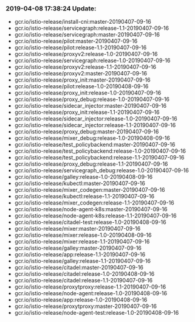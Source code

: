 ### 2019-04-08 17:38:24 Update:

- gcr.io/istio-release/install-cni:master-20190407-09-16
- gcr.io/istio-release/servicegraph:release-1.1-20190407-09-16
- gcr.io/istio-release/servicegraph:master-20190407-09-16
- gcr.io/istio-release/pilot:master-20190407-09-16
- gcr.io/istio-release/pilot:release-1.1-20190407-09-16
- gcr.io/istio-release/proxyv2:release-1.0-20190407-09-16
- gcr.io/istio-release/servicegraph:release-1.0-20190407-09-16
- gcr.io/istio-release/proxyv2:release-1.1-20190407-09-16
- gcr.io/istio-release/proxyv2:master-20190407-09-16
- gcr.io/istio-release/proxy_init:master-20190407-09-16
- gcr.io/istio-release/pilot:release-1.0-20190408-09-16
- gcr.io/istio-release/proxy_init:release-1.0-20190407-09-16
- gcr.io/istio-release/proxy_debug:release-1.0-20190407-09-16
- gcr.io/istio-release/sidecar_injector:master-20190407-09-16
- gcr.io/istio-release/proxy_init:release-1.1-20190407-09-16
- gcr.io/istio-release/sidecar_injector:release-1.0-20190407-09-16
- gcr.io/istio-release/sidecar_injector:release-1.1-20190407-09-16
- gcr.io/istio-release/proxy_debug:master-20190407-09-16
- gcr.io/istio-release/mixer_debug:release-1.0-20190408-09-16
- gcr.io/istio-release/test_policybackend:master-20190407-09-16
- gcr.io/istio-release/test_policybackend:release-1.0-20190407-09-16
- gcr.io/istio-release/test_policybackend:release-1.1-20190407-09-16
- gcr.io/istio-release/proxy_debug:release-1.1-20190407-09-16
- gcr.io/istio-release/servicegraph_debug:release-1.0-20190407-09-16
- gcr.io/istio-release/galley:release-1.0-20190408-09-16
- gcr.io/istio-release/kubectl:master-20190407-09-16
- gcr.io/istio-release/mixer_codegen:master-20190407-09-16
- gcr.io/istio-release/kubectl:release-1.1-20190407-09-16
- gcr.io/istio-release/mixer_codegen:release-1.1-20190407-09-16
- gcr.io/istio-release/node-agent-k8s:master-20190407-09-16
- gcr.io/istio-release/node-agent-k8s:release-1.1-20190407-09-16
- gcr.io/istio-release/citadel-test:release-1.0-20190408-09-16
- gcr.io/istio-release/mixer:master-20190407-09-16
- gcr.io/istio-release/mixer:release-1.0-20190408-09-16
- gcr.io/istio-release/mixer:release-1.1-20190407-09-16
- gcr.io/istio-release/galley:master-20190407-09-16
- gcr.io/istio-release/app:release-1.1-20190407-09-16
- gcr.io/istio-release/galley:release-1.1-20190407-09-16
- gcr.io/istio-release/citadel:master-20190407-09-16
- gcr.io/istio-release/citadel:release-1.0-20190408-09-16
- gcr.io/istio-release/citadel:release-1.1-20190407-09-16
- gcr.io/istio-release/proxytproxy:release-1.1-20190407-09-16
- gcr.io/istio-release/node-agent:release-1.0-20190408-09-16
- gcr.io/istio-release/app:release-1.0-20190408-09-16
- gcr.io/istio-release/proxytproxy:master-20190407-09-16
- gcr.io/istio-release/node-agent-test:release-1.0-20190408-09-16
